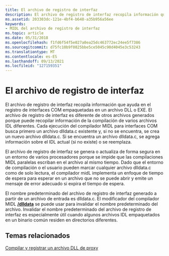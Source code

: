 ```yaml
---
title: El archivo de registro de interfaz
description: El archivo de registro de interfaz recopila información que ayuda en el registro de interfaces COM empaquetadas en un archivo DLL o EXE.
ms.assetid: 203303dc-121e-4bf4-b648-a35b956a56ee
keywords:
- MIDL del archivo de registro de interfaz
ms.topic: article
ms.date: 05/31/2018
ms.openlocfilehash: f1fd6f54f5e027a0ea25dc463772ec24ee5f7386
ms.sourcegitcommit: d75fc10b9f0825bbe5ce5045c90d4045e3c53243
ms.translationtype: MT
ms.contentlocale: es-ES
ms.lasthandoff: 09/13/2021
ms.locfileid: "127159351"
---
```

# <a name="the-interface-registration-file"></a>El archivo de registro de interfaz

El archivo de registro de interfaz recopila información que ayuda en el registro de interfaces COM empaquetadas en un archivo DLL o EXE. El archivo de registro de interfaz es diferente de otros archivos generados porque puede recopilar información de la compilación de varios archivos IDL diferentes. Cada ejecución del compilador MIDL para interfaces COM busca primero un archivo dlldata.c existente y, si no se encuentra, se crea un nuevo archivo dlldata.c. Si se encuentra un archivo dlldata.c, se agrega información sobre el IDL actual (si no existe) o se reemplaza.

El archivo de registro de interfaz se genera o actualiza de forma segura en un entorno de varios procesadores porque se impide que las compilaciones MIDL paralelas escriban en el archivo al mismo tiempo. Dado que el entorno de compilación o el usuario pueden marcar cualquier archivo dlldata.c como de solo lectura, el compilador midL implementa un enfoque de tiempo de espera para esperar en un archivo que no se puede abrir y emite un mensaje de error adecuado si expira el tiempo de espera.

El nombre predeterminado del archivo de registro de interfaz generado a partir de un archivo de entrada es dlldata.c. El modificador del compilador MIDL [**/dlldata**](-dlldata.md) se puede usar para invalidar el nombre predeterminado del archivo. Invalidar el nombre predeterminado del archivo de registro de interfaz es especialmente útil cuando algunos archivos IDL empaquetados en un binario común residen en directorios diferentes.

## <a name="related-topics"></a>Temas relacionados

<dl> <dt>

[Compilar y registrar un archivo DLL de proxy](../com/building-and-registering-a-proxy-dll.md)
</dt> </dl>

 

 